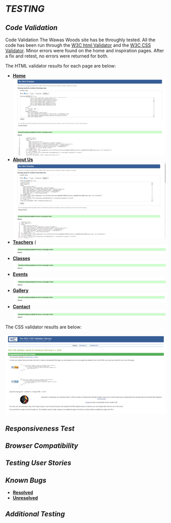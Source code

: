 # **_TESTING_**
## **_Code Validation_**
Code Validation
The Wawas Woods site has be throughly tested. All the code has been run through the [W3C html Validator](<#https://validator.w3.org/>) and the [W3C CSS Validator](<#https://jigsaw.w3.org/css-validator/>). Minor errors were found on the home and inspiration pages. After a fix and retest, no errors were returned for both.

The HTML validator results for each page are below:

* [**Home**](<#index>)
![Feller image](./assets/css/testing.md-images/html-index-validation.png)
* [**About Us**](<#about>)
![Feller image](./assets/css/testing.md-images/html-about-validation.png)
 * [**Teachers**](<#teachers>)
(![Feller image](./assets/css/testing.md-images/html-teachers-validation.png)
 * [**Classes**](<#classes>)
![Feller image](./assets/css/testing.md-images/html-classes-validation.png)
* [**Events**](<#events>)
![Feller image](./assets/css/testing.md-images/html-events-validator.png)
* [**Gallery**](<#gallery>)
![Feller image](./assets/css/testing.md-images/html-gallary-validation.png)
* [**Contact**](<#contact>)
![Feller image](./assets/css/testing.md-images/html-contact-validation.png)

The CSS validator results are below:

![css image](./assets/css/testing.md-images/css-validation.png)

## **_Responsiveness Test_**
## **_Browser Compatibility_**
## **_Testing User Stories_**
## **_Known Bugs_**
* [**Resolved**](<#index>)
* [**Unresolved**](<#index>)
## **_Additional Testing_**
